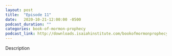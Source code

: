 ```yaml
---
layout: post
title:  "Episode 11"
date:   2020-10-21-12:00:00 -0500
podcast_duration: ""
categories: book-of-mormon-prophecy
podcast_link: http://downloads.isaiahinstitute.com/bookofmormonprophecypodcast/Episode_11_v1.mp3
---
```

Description
